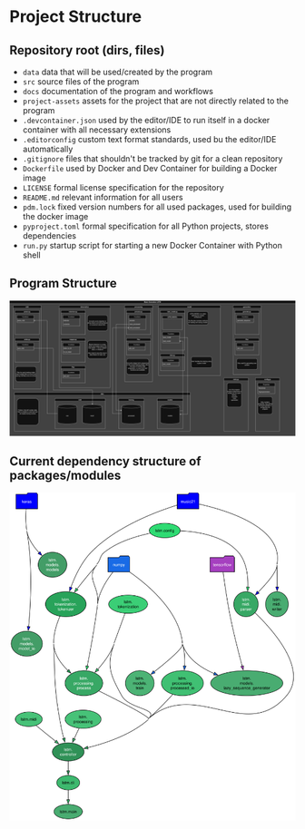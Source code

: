 # Project Structure
## Repository root (dirs, files)
- `data` data that will be used/created by the program
- `src` source files of the program
- `docs` documentation of the program and workflows
- `project-assets` assets for the project that are not directly related to the program
- `.devcontainer.json` used by the editor/IDE to run itself in a docker container with all necessary extensions
- `.editorconfig` custom text format standards, used bu the editor/IDE automatically
- `.gitignore` files that shouldn't be tracked by git for a clean repository
- `Dockerfile` used by Docker and Dev Container for building a Docker image
- `LICENSE` formal license specification for the repository
- `README.md` relevant information for all users
- `pdm.lock` fixed version numbers for all used packages, used for building the docker image
- `pyproject.toml` formal specification for all Python projects, stores dependencies
- `run.py` startup script for starting a new Docker Container with Python shell

## Program Structure
![Program Structure Chart](./media/project-structure-chart.png)
 
## Current dependency structure of packages/modules
![Program Dependencies](./media/project_deps.svg)
